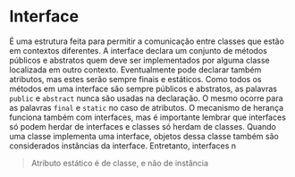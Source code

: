# Interface

É uma estrutura feita para permitir a comunicação entre classes que estão em contextos diferentes. A interface declara um conjunto de métodos públicos e abstratos quem deve ser implementados por alguma classe localizada em outro contexto. Eventualmente pode declarar também atributos, mas estes serão sempre finais e estáticos.
Como todos os métodos em uma interface são sempre públicos e abstratos, as palavras `public` e `abstract` nunca são usadas na declaração. O mesmo ocorre para as palavras `final` e `static` no caso de atributos.
O mecanismo de herança funciona também com interfaces, mas é importante lembrar que interfaces só podem herdar de interfaces e classes só herdam de classes.
Quando uma classe implementa uma interface, objetos dessa classe também são considerados instâncias da interface. Entretanto, interfaces n


> Atributo estático é de classe, e não de instância
<!--stackedit_data:
eyJoaXN0b3J5IjpbLTczODk0Mzg0NSw4NTYzNjg5MDQsMTU2Nz
k0MTY1OF19
-->